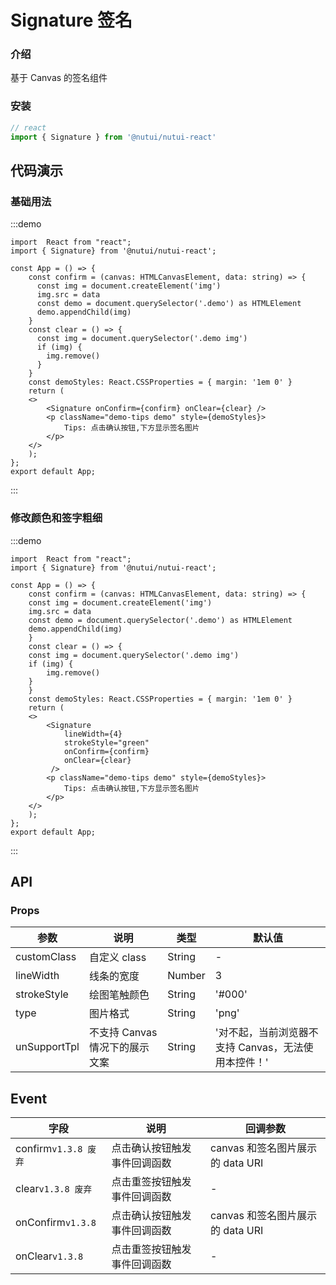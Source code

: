 # Signature 签名

### 介绍

基于 Canvas 的签名组件

### 安装

```javascript
// react
import { Signature } from '@nutui/nutui-react'

```

## 代码演示

### 基础用法

:::demo

```tsx
import  React from "react";
import { Signature} from '@nutui/nutui-react';

const App = () => {
    const confirm = (canvas: HTMLCanvasElement, data: string) => {
      const img = document.createElement('img')
      img.src = data
      const demo = document.querySelector('.demo') as HTMLElement
      demo.appendChild(img)
    }
    const clear = () => {
      const img = document.querySelector('.demo img')
      if (img) {
        img.remove()
      }
    }
    const demoStyles: React.CSSProperties = { margin: '1em 0' }
    return (
    <>
        <Signature onConfirm={confirm} onClear={clear} />
        <p className="demo-tips demo" style={demoStyles}>
            Tips: 点击确认按钮,下方显示签名图片
        </p>
    </>
    );
};
export default App;
```

:::

### 修改颜色和签字粗细

:::demo

```tsx
import  React from "react";
import { Signature} from '@nutui/nutui-react';

const App = () => {
    const confirm = (canvas: HTMLCanvasElement, data: string) => {
    const img = document.createElement('img')
    img.src = data
    const demo = document.querySelector('.demo') as HTMLElement
    demo.appendChild(img)
    }
    const clear = () => {
    const img = document.querySelector('.demo img')
    if (img) {
        img.remove()
    }
    }
    const demoStyles: React.CSSProperties = { margin: '1em 0' }
    return (
    <>
        <Signature
            lineWidth={4}
            strokeStyle="green"
            onConfirm={confirm}
            onClear={clear}
         />
        <p className="demo-tips demo" style={demoStyles}>
            Tips: 点击确认按钮,下方显示签名图片
        </p>
    </>
    );
};
export default App;
```

:::

## API

### Props

| 参数           | 说明                           | 类型   | 默认值                                              |
| -------------- | ------------------------------ | ------ | --------------------------------------------------- |
| customClass   | 自定义 class                   | String | -                                                   |
| lineWidth     | 线条的宽度                     | Number | 3                                                   |
| strokeStyle   | 绘图笔触颜色                   | String | '#000'                                              |
| type           | 图片格式                       | String | 'png'                                               |
| unSupportTpl | 不支持 Canvas 情况下的展示文案 | String | '对不起，当前浏览器不支持 Canvas，无法使用本控件！' |

## Event

| 字段    | 说明                         | 回调参数                         |
| ------- | ---------------------------- | -------------------------------- |
| confirm`v1.3.8 废弃` | 点击确认按钮触发事件回调函数 | canvas 和签名图片展示的 data URI |
| clear`v1.3.8 废弃`   | 点击重签按钮触发事件回调函数 | -                              |
| onConfirm`v1.3.8` | 点击确认按钮触发事件回调函数 | canvas 和签名图片展示的 data URI |
| onClear`v1.3.8`   | 点击重签按钮触发事件回调函数 | -                              |

